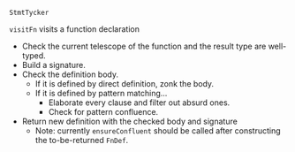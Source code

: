 `StmtTycker`

`visitFn` visits a function declaration
- Check the current telescope of the function and the result type are well-typed.
- Build a signature.
- Check the definition body.
  - If it is defined by direct definition, zonk the body.
  - If it is defined by pattern matching...
    - Elaborate every clause and filter out absurd ones.
    - Check for pattern confluence.
- Return new definition with the checked body and signature
  - Note: currently `ensureConfluent` should be called after constructing the to-be-returned `FnDef`.
